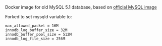 Docker image for old MySQL 5.1 database, based on [official MySQL image](https://github.com/docker-library/mysql)

Forked to set mysqld variable to:
```
max_allowed_packet = 16M
innodb_log_buffer_size = 32M
innodb_buffer_pool_size = 512M
innodb_log_file_size = 256M
```
